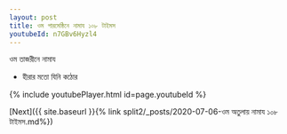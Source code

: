```yaml
---
layout: post
title: ওম পারমেষ্ঠিনে নামায ১০৮ টাইমস
youtubeId: n7GBv6Hyzl4
---
```

 
 
 ওম তাজরীনে নামায  
 
 -  হীরার মতো যিনি কঠোর 
 
  
 
  
 
 
 
 
 
 


{% include youtubePlayer.html id=page.youtubeId %}
 
[Next]({{ site.baseurl }}{% link  split2/_posts/2020-07-06-ওম অতুলায় নামায ১০৮ টাইমস.md%})
 
